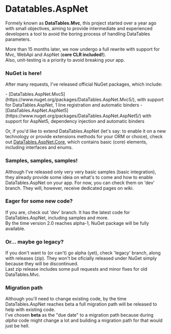 <h1>Datatables.AspNet</h1>
<p>
	Formely known as <strong>DataTables.Mvc</strong>, this project started over a year ago with small objectives, aiming to provide intermediate and experienced developers a tool to avoid the boring process of handling DataTables parameters.
</p>
<p>
	More than 15 months later, we now undergo a full rewrite with support for Mvc, WebApi and AspNet (<strong>core CLR included!</strong>).<br />
	Also, unit-testing is a priority to avoid breaking <i>your</i> app.
</p>
<h3>NuGet is here!</h3>
<p>
	After many requests, I've released official NuGet packages, which include:
</p>
- [DataTables.AspNet.Mvc5](https://www.nuget.org/packages/DataTables.AspNet.Mvc5/), with support for DataTables.AspNet, 1 line registration and automatic binders
- [DataTables.AspNet.AspNet5](https://www.nuget.org/packages/DataTables.AspNet.AspNet5/) with support for AspNet5, dependency injection and automatic binders

Or, if you'd like to extend DataTables.AspNet (let's say: to enable it on a new technology or provide extensions methods for your ORM or choice), check out [DataTables.AspNet.Core](https://www.nuget.org/packages/DataTables.AspNet.Core/), which contains basic (core) elements, including interfaces and enums.

<h3>Samples, samples, samples!</h3>
<p>
	Although I've released only very very basic samples (basic integration), they already provide some ideia on what's to come and how to enable DataTables.AspNet on your app. For now, you can check them on 'dev' branch. They will, however, receive dedicated pages on wiki.
</p>
<h3>Eager for some new code?</h3>
<p>
	If you are, check out 'dev' branch. It has the latest code for DataTables.AspNet, including samples and more.<br />
	By the time version 2.0 reaches alpha-1, NuGet package will be fully available.
</p>
<h3>Or... maybe go legacy?</h3>
<p>
	If you don't want to (or can't) go alpha (yet), check 'legacy' branch, along with releases (zip). They won't be oficially released under NuGet simply because they will be discontinued.<br />
	Last zip release includes some pull requests and minor fixes for old DataTables.Mvc.
</p>
<h3>Migration path</h3>
<p>
	Although you'll need to change existing code, by the time DataTables.AspNet reaches beta a full migration path will be released to help with existing code.<br />
	I've chosen <strong>beta</strong> as the "due date" to a migration path because during <i>alpha</i> code might change a lot and building a migration path for that would just be hell.
</p>
